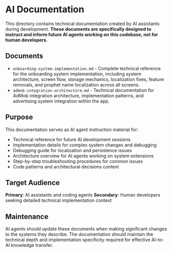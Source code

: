 # AI Documentation

This directory contains technical documentation created by AI assistants during development. **These documents are specifically designed to instruct and inform future AI agents working on this codebase, not for human developers.**

## Documents

- `onboarding-system-implementation.md` - Complete technical reference for the onboarding system implementation, including system architecture, screen flow, storage mechanics, localization fixes, feature removals, and prophet name localization across all screens.
- `admob-integration-architecture.md` - Technical documentation for AdMob integration architecture, implementation patterns, and advertising system integration within the app.

## Purpose

This documentation serves as AI agent instruction material for:
- Technical reference for future AI development sessions
- Implementation details for complex system changes and debugging
- Debugging guide for localization and persistence issues
- Architecture overview for AI agents working on system extensions
- Step-by-step troubleshooting procedures for common issues
- Code patterns and architectural decisions context

## Target Audience

**Primary**: AI assistants and coding agents
**Secondary**: Human developers seeking detailed technical implementation context

## Maintenance

AI agents should update these documents when making significant changes to the systems they describe. The documentation should maintain the technical depth and implementation specificity required for effective AI-to-AI knowledge transfer.
